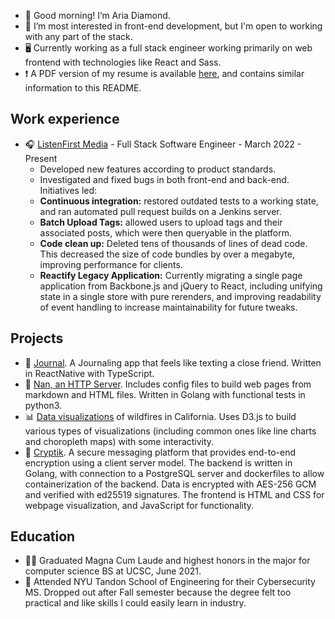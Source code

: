 - 👋 Good morning! I’m Aria Diamond.
- 👀 I’m most interested in front-end development, but I'm open to working with any part of the
     stack.
- 🖥 Currently working as a full stack engineer working primarily on web frontend with technologies
     like React and Sass.
- ❗️ A PDF version of my resume is available [here](Resume.pdf), and contains similar information to
     this README.

## Work experience
- 🎧 [ListenFirst Media](listenfirstmedia.com) - Full Stack Software Engineer - March 2022 - Present
    - Developed new features according to product standards.
    - Investigated and fixed bugs in both front-end and back-end.
  Initiatives led:
    - **Continuous integration:** restored outdated tests to a working state, and ran automated pull
      request builds on a Jenkins server.
    - **Batch Upload Tags:** allowed users to upload tags and their associated posts, which were then
      queryable in the platform.
    - **Code clean up:** Deleted tens of thousands of lines of dead code. This decreased the size of
      code bundles by over a megabyte, improving performance for clients.
    - **Reactify Legacy Application:** Currently migrating a single page application from
      Backbone.js and jQuery to React, including unifying state in a single store with pure
      rerenders, and improving readability of event handling to increase maintainability for future
      tweaks.

## Projects
- 🔏 [Journal](https://github.com/ariadiamond/Journal). A Journaling app that feels like texting a
     close friend. Written in ReactNative with TypeScript.
- 🐐 [Nan, an HTTP Server](https://github.com/ariadiamond/Nan-http). Includes config files to build
     web pages from markdown and HTML files. Written in Golang with functional tests in python3.
- 📊 [Data visualizations](https://observablehq.com/@ariadiamond/wildfires-interdependence-of-humans-and-nature)
     of wildfires in California. Uses D3.js to build various types of visualizations (including
     common ones like line charts and choropleth maps) with some interactivity.
- 🔏 [Cryptik](https://github.com/ariadiamond/cs6903_project2). A secure messaging platform that
     provides end-to-end encryption using a client server model. The backend is written in Golang,
     with connection to a PostgreSQL server and dockerfiles to allow containerization of the
     backend. Data is encrypted with AES-256 GCM and verified with ed25519 signatures. The frontend
     is HTML and CSS for webpage visualization, and JavaScript for functionality.

## Education
- 👩‍🎓 Graduated Magna Cum Laude and highest honors in the major for computer science BS at UCSC, June
     2021.
- 💜 Attended NYU Tandon School of Engineering for their Cybersecurity MS. Dropped out after Fall
     semester because the degree felt too practical and like skills I could easily learn in
     industry.
